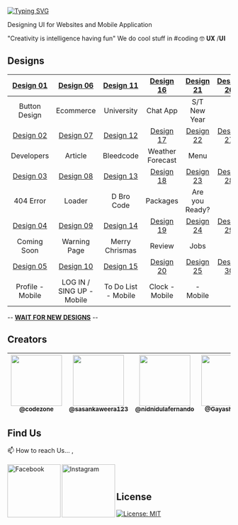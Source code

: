 [![Typing SVG](https://readme-typing-svg.herokuapp.com?font=BalooTamma-Regular&size=32&pause=1000&color=F70000&width=435&lines=Welcome+to+DBroCode)](https://git.io/typing-svg)

Designing UI for Websites and Mobile Application

"Creativity is intelligence having fun"
We do cool stuff in #coding 🤓
𝐔𝐗 /𝐔𝐈

## Designs

| [Design 01](https://github.com/CodeZoneTech/DBroCode/tree/main/Design%2001) | [Design 06](https://github.com/CodeZoneTech/DBroCode/tree/main/Design%2006)  | [Design 11](https://github.com/CodeZoneTech/DBroCode/tree/main/Design%2011) | [Design 16](https://github.com/CodeZoneTech/DBroCode/tree/main/Design%2016) | [Design 21](https://github.com/CodeZoneTech/DBroCode/tree/main/Design%2021) | [Design 26](https://github.com/CodeZoneTech/DBroCode/tree/main/Design%2026) |
| :-------------------------------------------------------------------------: | :--------------------------------------------------------------------------: | :-------------------------------------------------------------------------: | :-------------------------------------------------------------------------: | :-------------------------------------------------------------------------: | :-------------------------------------------------------------------------: |
|                                Button Design                                |                                  Ecommerce                                   |                                 University                                  |                                  Chat App                                   |                                S/T New Year                                 |
| [Design 02](https://github.com/CodeZoneTech/DBroCode/tree/main/Design%2002) | [Design 07](https://github.com/CodeZoneTech/DBroCode/tree/main/Design%2007)  | [Design 12](https://github.com/CodeZoneTech/DBroCode/tree/main/Design%2012) | [Design 17](https://github.com/CodeZoneTech/DBroCode/tree/main/Design%2017) | [Design 22](https://github.com/CodeZoneTech/DBroCode/tree/main/Design%2022) | [Design 27](https://github.com/CodeZoneTech/DBroCode/tree/main/Design%2027) |
|                                 Developers                                  |                                   Article                                    |                                  Bleedcode                                  |                              Weather Forecast                               |                                    Menu                                     |
| [Design 03](https://github.com/CodeZoneTech/DBroCode/tree/main/Design%2003) | [Design 08](https://github.com/CodeZoneTech/DBroCode/tree/main/Design%2008)  | [Design 13](https://github.com/CodeZoneTech/DBroCode/tree/main/Design%2013) | [Design 18](https://github.com/CodeZoneTech/DBroCode/tree/main/Design%2018) | [Design 23](https://github.com/CodeZoneTech/DBroCode/tree/main/Design%2023) | [Design 28](https://github.com/CodeZoneTech/DBroCode/tree/main/Design%2028) |
|                                  404 Error                                  |                                    Loader                                    |                                 D Bro Code                                  |                                  Packages                                   |                               Are you Ready?                                |
| [Design 04](https://github.com/CodeZoneTech/DBroCode/tree/main/Design%2004) | [Design 09](https://github.com/CodeZoneTech/DBroCode/tree/main/Design%2009)  | [Design 14](https://github.com/CodeZoneTech/DBroCode/tree/main/Design%2014) | [Design 19](https://github.com/CodeZoneTech/DBroCode/tree/main/Design%2019) | [Design 24](https://github.com/CodeZoneTech/DBroCode/tree/main/Design%2024) | [Design 29](https://github.com/CodeZoneTech/DBroCode/tree/main/Design%2029) |
|                                 Coming Soon                                 |                                 Warning Page                                 |                               Merry Chrismas                                |                                   Review                                    |                                    Jobs                                     |
| [Design 05](https://github.com/CodeZoneTech/DBroCode/tree/main/Design%2005) | [Design 10](https://github.com/CodeZoneTech/DBroCode/tree/main/Design%20010) | [Design 15](https://github.com/CodeZoneTech/DBroCode/tree/main/Design%2010) | [Design 20](https://github.com/CodeZoneTech/DBroCode/tree/main/Design%2020) | [Design 25](https://github.com/CodeZoneTech/DBroCode/tree/main/Design%2025) | [Design 30](https://github.com/CodeZoneTech/DBroCode/tree/main/Design%2030) |
|                              Profile - Mobile                               |                          LOG IN / SING UP - Mobile                           |                             To Do List - Mobile                             |                               Clock - Mobile                                |                                  - Mobile                                   |

-- [**WAIT FOR NEW DESIGNS**](https://www.facebook.com/codezonetech/) --

## Creators

| [<img src="https://github.com/CodeZoneTech.png?size=250" width="115"><br><sub>@codezone</sub>](https://github.com/CodeZoneTech) | [<img  src="https://github.com/sasankaweera123.png?size=115" width="115"><br><sub>@sasankaweera123</sub>](https://github.com/sasankaweera123) | [<img  src="https://github.com/nidnidulafernando.png?size=115" width="115"><br><sub>@nidnidulafernando</sub>](https://github.com/nidnidulafernando) | [<img src="https://github.com/Gayashani00.png?size=250" width="115"><br><sub>@Gayashani00</sub>](https://github.com/Gayashani00) |
| :-----------------------------------------------------------------------------------------------------------------------------: | :-------------------------------------------------------------------------------------------------------------------------------------------: | :-------------------------------------------------------------------------------------------------------------------------------------------------: | :------------------------------------------------------------------------------------------------------------------------------: |

## Find Us

📫 How to reach Us... , </br></br>
<a href="https://www.facebook.com/codezonetech/">
<img align="left" alt="Facebook" width="120px" src="https://img.shields.io/badge/Facebook-1877F2?style=for-the-badge&logo=facebook&logoColor=white" />
</a>
<a href="https://www.instagram.com/d_bro_code/">
<img align="left" alt="Instagram" width="120px" src="https://img.shields.io/badge/Instagram-E4405F?style=for-the-badge&logo=instagram&logoColor=white" />
</a>

</br>

## License

[![License: MIT](https://img.shields.io/badge/License-MIT-yellow.svg)](https://opensource.org/licenses/MIT)
